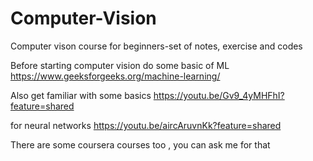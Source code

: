 # Computer-Vision
Computer vison course for beginners-set of notes, exercise and codes 


Before starting computer vision do some basic of ML 
https://www.geeksforgeeks.org/machine-learning/

Also get familiar with some basics 
https://youtu.be/Gv9_4yMHFhI?feature=shared

for neural networks
https://youtu.be/aircAruvnKk?feature=shared

There are some coursera courses too , you can ask me for that 
